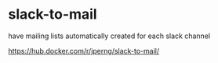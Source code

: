 # slack-to-mail
have mailing lists automatically created for each slack channel

https://hub.docker.com/r/jperng/slack-to-mail/
